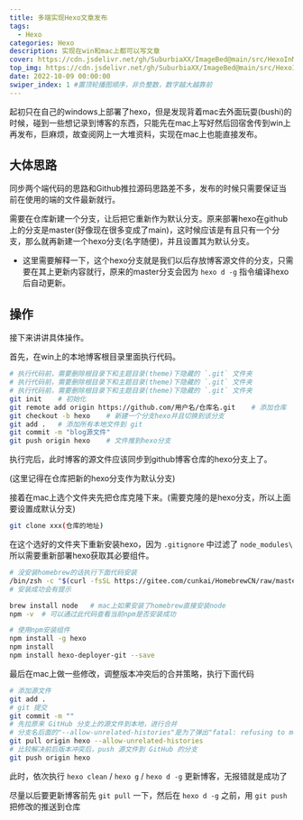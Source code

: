 ```yaml
---
title: 多端实现Hexo文章发布
tags:
  - Hexo
categories: Hexo
description: 实现在win和mac上都可以写文章
cover: https://cdn.jsdelivr.net/gh/SuburbiaXX/ImageBed@main/src/HexoInMul.jpg
top_img: https://cdn.jsdelivr.net/gh/SuburbiaXX/ImageBed@main/src/HexoInMul.jpg
date: 2022-10-09 00:00:00
swiper_index: 1 #置顶轮播图顺序，非负整数，数字越大越靠前
---
```





  起初只在自己的windows上部署了hexo，但是发现背着mac去外面玩耍(bushi)的时候，碰到一些想记录到博客的东西，只能先在mac上写好然后回宿舍传到win上再发布，巨麻烦，故查阅网上一大堆资料，实现在mac上也能直接发布。

## 大体思路

  同步两个端代码的思路和Github推拉源码思路差不多，发布的时候只需要保证当前在使用的端的文件最新就行。

  需要在仓库新建一个分支，让后把它重新作为默认分支。原来部署hexo在github上的分支是master(好像现在很多变成了main)，这时候应该是有且只有一个分支，那么就再新建一个hexo分支(名字随便)，并且设置其为默认分支。

-   这里需要解释一下，这个hexo分支就是我们以后存放博客源文件的分支，只需要在其上更新内容就行，原来的master分支会因为 `hexo d -g` 指令编译hexo后自动更新。

## 操作

  接下来讲讲具体操作。

  首先，在win上的本地博客根目录里面执行代码。

```bash
# 执行代码前，需要删除根目录下和主题目录(theme)下隐藏的 `.git` 文件夹
# 执行代码前，需要删除根目录下和主题目录(theme)下隐藏的 `.git` 文件夹
# 执行代码前，需要删除根目录下和主题目录(theme)下隐藏的 `.git` 文件夹
git init	# 初始化
git remote add origin https://github.com/用户名/仓库名.git	# 添加仓库
git checkout -b hexo	# 新建一个分支hexo并且切换到该分支
git add .	# 添加所有本地文件到 git
git commit -m "blog源文件"
git push origin hexo	# 文件推到hexo分支
```

  执行完后，此时博客的源文件应该同步到github博客仓库的hexo分支上了。

  (这里记得在仓库把新的hexo分支作为默认分支)



  接着在mac上选个文件夹先把仓库克隆下来。(需要克隆的是hexo分支，所以上面要设置成默认分支)

```bash
git clone xxx(仓库的地址)
```

  在这个选好的文件夹下重新安装hexo，因为 `.gitignore` 中过滤了 `node_modules\` 所以需要重新部署hexo获取其必要组件。

```bash
# 没安装homebrew的话执行下面代码安装
/bin/zsh -c "$(curl -fsSL https://gitee.com/cunkai/HomebrewCN/raw/master/Homebrew.sh)"
# 安装成功会有提示

brew install node	# mac上如果安装了homebrew直接安装node
npm -v	# 可以通过此代码查看当前npm是否安装成功

# 使用npm安装组件
npm install -g hexo
npm install
npm install hexo-deployer-git --save
```

  最后在mac上做一些修改，调整版本冲突后的合并策略，执行下面代码

```bash
# 添加源文件
git add .
# git 提交
git commit -m ""
# 先拉原来 GitHub 分支上的源文件到本地，进行合并
# 分支名后面的"--allow-unrelated-histories"是为了弹出"fatal: refusing to merge unrelated histories."的错误
git pull origin hexo --allow-unrelated-histories
# 比较解决前后版本冲突后，push 源文件到 GitHub 的分支
git push origin hexo
```

  此时，依次执行 `hexo clean` / `hexo g` / `hexo d -g` 更新博客，无报错就是成功了

  尽量以后要更新博客前先 `git pull` 一下，然后在 `hexo d -g` 之前，用 `git push` 把修改的推送到仓库
